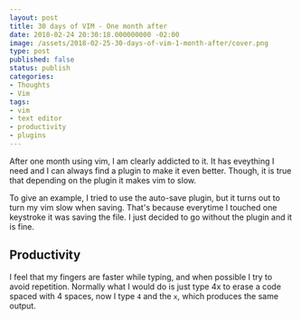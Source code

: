 ```yaml
---
layout: post
title: 30 days of VIM - One month after
date: 2018-02-24 20:30:18.000000000 -02:00
image: /assets/2018-02-25-30-days-of-vim-1-month-after/cover.png
type: post
published: false
status: publish
categories:
- Thoughts
- Vim
tags:
- vim
- text editor
- productivity
- plugins
---
```


After one month using vim, I am clearly addicted to it. It has eveything I need and I can always find
a plugin to make it even better. Though, it is true that depending on the plugin it makes vim to slow.

To give an example, I tried to use the auto-save plugin, but it turns out to turn my vim slow when saving.
That's because everytime I touched one keystroke it was saving the file. I just decided to go without the
plugin and it is fine.

## Productivity

I feel that my fingers are faster while typing, and when possible I try to avoid repetition. Normally
what I would do is just type 4x to erase a code spaced with 4 spaces, now I type `4` and the `x`, which
produces the same output.

